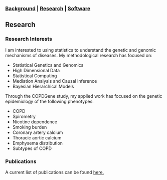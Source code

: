### [Background](https://SharonLutz.github.io)  | [Research](https://SharonLutz.github.io/research) | [Software](https://SharonLutz.github.io/software)

## Research

### Research Interests
I am interested to using statistics to understand the genetic and genomic mechanisms of diseases. My methodological research has focused on:  
- Statistical Genetics and Genomics  
- High Dimensional Data  
- Statistical Computing  
- Mediation Analysis and Causal Inference  
- Bayesian Hierarchical Models  

Through the COPDGene study, my applied work has focused on the genetic epidemiology of the following phenotypes:  
- COPD  
- Spirometry  
- Nicotine dependence  
- Smoking burden  
- Coronary artery calcium  
- Thoracic aortic calcium  
- Emphysema distribution  
- Subtypes of COPD  

### Publications

A current list of publications can be found [here.](https://www.researchgate.net/profile/Sharon_Lutz2)
